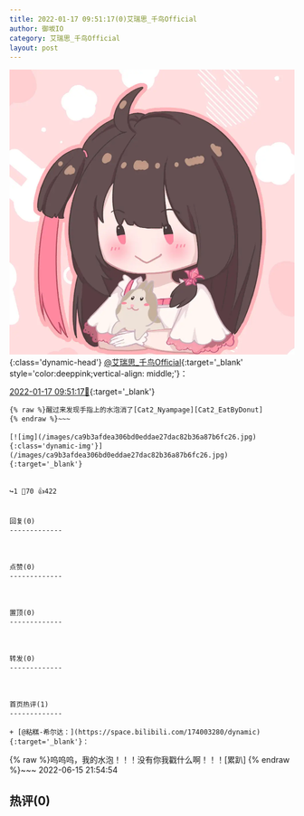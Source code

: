 ```yaml
---
title: 2022-01-17 09:51:17(0)艾瑞思_千鸟Official
author: 御坂IO
category: 艾瑞思_千鸟Official
layout: post
---
```


![img](/images/7e08840c56f251de28bdf766b647bd5fe9a5d50a.jpg){:class='dynamic-head'}
[@艾瑞思_千鸟Official](https://space.bilibili.com/1090010845/dynamic){:target='_blank' style='color:deeppink;vertical-align: middle;'}：

[2022-01-17 09:51:17🔗](https://t.bilibili.com/616524847194562489){:target='_blank'}

~~~
{% raw %}醒过来发现手指上的水泡消了[Cat2_Nyampage][Cat2_EatByDonut]
{% endraw %}~~~

[![img](/images/ca9b3afdea306bd0eddae27dac82b36a87b6fc26.jpg){:class='dynamic-img'}](/images/ca9b3afdea306bd0eddae27dac82b36a87b6fc26.jpg){:target='_blank'}


↪️1 💬70 👍422


回复(0)
-------------



点赞(0)
-------------



置顶(0)
-------------



转发(0)
-------------



首页热评(1)
-------------

+ [@粘糕-希尔达：](https://space.bilibili.com/174003280/dynamic){:target='_blank'}：
~~~
{% raw %}呜呜呜，我的水泡！！！没有你我戳什么啊！！！[累趴]
{% endraw %}~~~
2022-06-15 21:54:54


热评(0)
-------------



